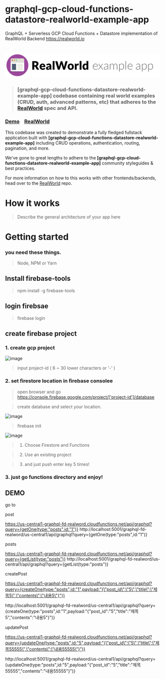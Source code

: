 # graphql-gcp-cloud-functions-datastore-realworld-example-app

GraphQL + Serverless GCP Cloud Functions + Datastore implementation of RealWorld Backend https://realworld.io

# ![RealWorld Example App](logo.png)

> ### [graphql-gcp-cloud-functions-datastore-realworld-example-app] codebase containing real world examples (CRUD, auth, advanced patterns, etc) that adheres to the [RealWorld](https://github.com/gothinkster/realworld) spec and API.

### [Demo](https://github.com/gothinkster/realworld)&nbsp;&nbsp;&nbsp;&nbsp;[RealWorld](https://github.com/gothinkster/realworld)

This codebase was created to demonstrate a fully fledged fullstack application built with **[graphql-gcp-cloud-functions-datastore-realworld-example-app]** including CRUD operations, authentication, routing, pagination, and more.

We've gone to great lengths to adhere to the **[graphql-gcp-cloud-functions-datastore-realworld-example-app]** community styleguides & best practices.

For more information on how to this works with other frontends/backends, head over to the [RealWorld](https://github.com/gothinkster/realworld) repo.

# How it works

> Describe the general architecture of your app here

# Getting started

### you need these things.

> Node, NPM or Yarn

## Install firebase-tools

> npm install -g firebase-tools

## login firebsae

> firebase login

## create firebase project

### 1. create gcp project

![image](https://user-images.githubusercontent.com/33514304/79644975-544d4500-81e7-11ea-807c-4cf5b0d0c68b.png)

> input project-id ( 6 ~ 30 lower characters or '-' )

### 2. set firestore location in firebase consolee

> open browser and go https://console.firebase.google.com/project/['project-id']/database

> create database and select your location.

![image](https://user-images.githubusercontent.com/33514304/79644676-69c16f80-81e5-11ea-96c6-d689569cc5e2.png)

> firebase init

![image](https://user-images.githubusercontent.com/33514304/79644428-e5bab800-81e3-11ea-8c7d-d61b9a7ed1d4.png)

> 1. Choose Firestore and Functions

> 2. Use an existing project

> 3. and just push enter key 5 times!

### 3. just go functions directory and enjoy!

## DEMO

go to

post

https://us-central1-graphql-fd-realword.cloudfunctions.net/api/graphql?query={getOne(type:"posts",id:"1")}
http://localhost:5001/graphql-fd-realword/us-central1/api/graphql?query={getOne(type:"posts",id:"1")}

posts

https://us-central1-graphql-fd-realword.cloudfunctions.net/api/graphql?query={getList(type:"posts")}
http://localhost:5001/graphql-fd-realword/us-central1/api/graphql?query={getList(type:"posts")}

createPost

https://us-central1-graphql-fd-realword.cloudfunctions.net/api/graphql?query={createOne(type:"posts",id:"1",payload:"{\"post_id\":\"5\",\"title\":\"제목5\",\"contents\":\"내용5\"}")}

http://localhost:5001/graphql-fd-realword/us-central1/api/graphql?query={createOne(type:"posts",id:"1",payload:"{\"post_id\":\"5\",\"title\":\"제목5\",\"contents\":\"내용5\"}")}

updatePost

https://us-central1-graphql-fd-realword.cloudfunctions.net/api/graphql?query={updateOne(type:"posts",id:"5",payload:"{\"post_id\":\"5\",\"title\":\"제목55555\",\"contents\":\"내용55555\"}")}

http://localhost:5001/graphql-fd-realword/us-central1/api/graphql?query={updateOne(type:"posts",id:"5",payload:"{\"post_id\":\"5\",\"title\":\"제목55555\",\"contents\":\"내용55555\"}")}
